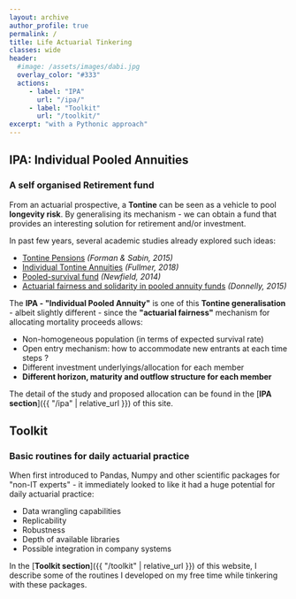 ```yaml
---
layout: archive
author_profile: true
permalink: /
title: Life Actuarial Tinkering
classes: wide
header:
  #image: /assets/images/dabi.jpg
  overlay_color: "#333"
  actions:
     - label: "IPA"
       url: "/ipa/"
     - label: "Toolkit"
       url: "/toolkit/"
excerpt: "with a Pythonic approach"
---
```


## IPA: Individual Pooled Annuities
### A self organised Retirement fund

From an actuarial prospective, a **Tontine** can be seen as a vehicle to pool **longevity risk**.
By generalising its mechanism - we can obtain a fund that provides an interesting solution for retirement and/or investment.

In past few years, several academic studies already explored such ideas:
* [Tontine Pensions](https://scholarship.law.upenn.edu/penn_law_review/vol163/iss3/3/) *(Forman & Sabin, 2015)*
* [Individual Tontine Annuities](https://ssrn.com/abstract=3217551) *(Fullmer, 2018)*
* [Pooled-survival fund](https://www.actuaries.asn.au/Library/Events/FSF/2014/NewfieldPostRetirementPaper140505.pdf) *(Newfield, 2014)*
* [Actuarial fairness and solidarity in pooled annuity funds](https://arxiv.org/abs/1311.5120) *(Donnelly, 2015)*


The **IPA - "Individual Pooled Annuity"** is one of this **Tontine generalisation** - albeit slightly different - since the **"actuarial fairness"** mechanism for allocating mortality proceeds allows:
* Non-homogeneous population (in terms of expected survival rate)
* Open entry mechanism: how to accommodate new entrants at each time steps ?
* Different investment underlyings/allocation for each member
* **Different horizon, maturity and outflow structure for each member**

The detail of the study and proposed allocation can be found in the [**IPA section**]({{ "/ipa" | relative_url }}) of this site.


## Toolkit

### Basic routines for daily actuarial practice

When first introduced to Pandas, Numpy and other scientific packages for "non-IT experts" - it immediately looked to like it had a huge potential for daily actuarial practice:
* Data wrangling capabilities
* Replicability
* Robustness
* Depth of available libraries
* Possible integration in company systems   

In the [**Toolkit section**]({{ "/toolkit" | relative_url }}) of this website, I describe some of the routines I developed on my free time while tinkering with these packages.
